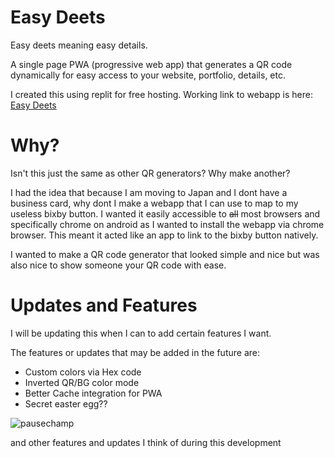 # Easy Deets
Easy deets meaning easy details.

A single page PWA (progressive web app) that generates a QR code dynamically for easy access to your website, portfolio, details, etc.

I created this using replit for free hosting. Working link to webapp is here: [Easy Deets](https://easy-deets.nijonin.repl.co/)

# Why?
Isn't this just the same as other QR generators? Why make another?

I had the idea that because I am moving to Japan and I dont have a business card, why dont I make a webapp that I can use to map to my useless bixby button. I wanted it easily accessible to ~~all~~ most browsers and specifically chrome on android as I wanted to install the webapp via chrome browser. This meant it acted like an app to link to the bixby button natively. 

I wanted to make a QR code generator that looked simple and nice but was also nice to show someone your QR code with ease. 

# Updates and Features

I will be updating this when I can to add certain features I want.

The features or updates that may be added in the future are:

 - Custom colors via Hex code
 - Inverted QR/BG color mode
 - Better Cache integration for PWA
 - Secret easter egg?? 
 
  ![pausechamp](https://cdn.frankerfacez.com/emoticon/349048/4)
  
 and other features and updates I think of during this development

